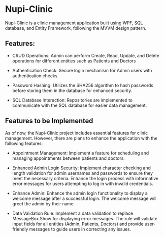 # Nupi-Clinic
Nupi-Clinic is a clinic management application built using WPF, SQL database, and Entity Framework, following the MVVM design pattern.

## Features:
- CRUD Operations: Admin can perform Create, Read, Update, and Delete operations for different entities such as Patients and Doctors

- Authentication Check: Secure login mechanism for Admin users with authentication checks.

- Password Hashing: Utilizes the SHA256 algorithm to hash passwords before storing them in the database for enhanced security.

- SQL Database Interaction: Repositories are implemented to communicate with the SQL database for easier data management.

## Features to be Implemented
As of now, the Nupi-Clinic project includes essential features for clinic management. However, there are plans to enhance the application with the following features:

- Appointment Management: Implement a feature for scheduling and managing appointments between patients and doctors.

- Enhanced Admin Login Security: Implement character checking and length validation for admin usernames and passwords to ensure they meet the necessary criteria. Enhance the login process with informative error messages for users attempting to log in with invalid credentials.

- Enhance Admin: Enhance the admin login functionality to display a welcome message after a successful login. The welcome message will greet the admin by their name.

- Data Validation Rule: Implement a data validation to replace MessageBox.Show for displaying error messages. The rule will validate input fields for all entities (Admin, Patients, Doctors) and provide user-friendly messages to guide users in correcting any issues.